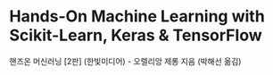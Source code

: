 # Hands-On Machine Learning with Scikit-Learn, Keras & TensorFlow
핸즈온 머신러닝 [2판] (한빛미디어) - 오렐리앙 제롱 지음 (박해선 옮김)
